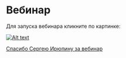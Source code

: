 # Вебинар
Для запуска вебинара кликните по картинке:

[![Alt text](https://img.youtube.com/vi/iFOr2HxJvEg/0.jpg)](https://www.youtube.com/watch?v=iFOr2HxJvEg)

[Спасибо Сергею Ирюпину за вебинар](https://www.youtube.com/channel/UC7QtidP4LMVVBlW_pQYkgmQ)

